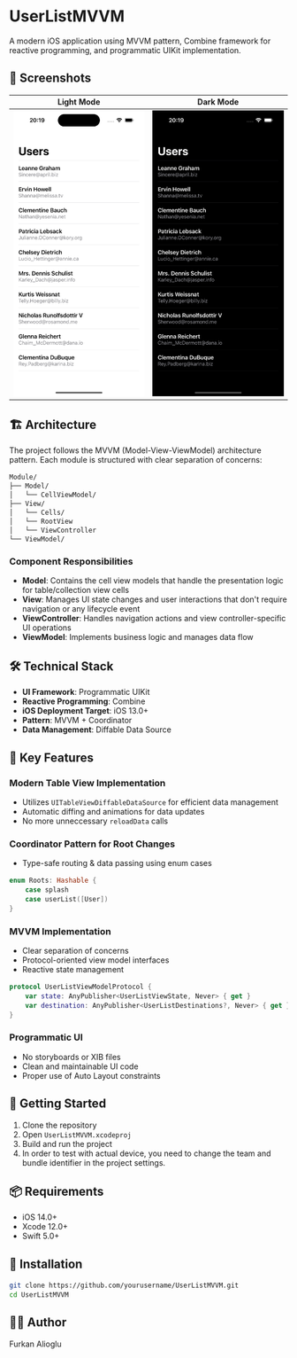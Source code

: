 # UserListMVVM

A modern iOS application using MVVM pattern, Combine framework for reactive programming, and programmatic UIKit implementation.

## 📱 Screenshots

| Light Mode | Dark Mode |
|------------|------------|
| <img src="Screenshots/light_mode.png" width="300"> | <img src="Screenshots/dark_mode.png" width="300"> |

## 🏗 Architecture

The project follows the MVVM (Model-View-ViewModel) architecture pattern. 
Each module is structured with clear separation of concerns:
```
Module/
├── Model/
│   └── CellViewModel/
├── View/
│   └── Cells/
│   └── RootView
│   └── ViewController
└── ViewModel/
```

### Component Responsibilities

- **Model**: Contains the cell view models that handle the presentation logic for table/collection view cells
- **View**: Manages UI state changes and user interactions that don't require navigation or any lifecycle event
- **ViewController**: Handles navigation actions and view controller-specific UI operations
- **ViewModel**: Implements business logic and manages data flow

## 🛠 Technical Stack

- **UI Framework**: Programmatic UIKit
- **Reactive Programming**: Combine
- **iOS Deployment Target**: iOS 13.0+
- **Pattern**: MVVM + Coordinator
- **Data Management**: Diffable Data Source

## 🔑 Key Features

### Modern Table View Implementation
- Utilizes `UITableViewDiffableDataSource` for efficient data management
- Automatic diffing and animations for data updates
- No more unneccessary `reloadData` calls


### Coordinator Pattern for Root Changes
- Type-safe routing & data passing using enum cases

```swift
enum Roots: Hashable {
    case splash
    case userList([User])
}
```

### MVVM Implementation
- Clear separation of concerns
- Protocol-oriented view model interfaces
- Reactive state management

```swift
protocol UserListViewModelProtocol {
    var state: AnyPublisher<UserListViewState, Never> { get }
    var destination: AnyPublisher<UserListDestinations?, Never> { get }
}
```

### Programmatic UI
- No storyboards or XIB files
- Clean and maintainable UI code
- Proper use of Auto Layout constraints

## 🚀 Getting Started

1. Clone the repository
2. Open `UserListMVVM.xcodeproj`
3. Build and run the project
4. In order to test with actual device, you need to change the team and bundle identifier in the project settings.

## 📦 Requirements

- iOS 14.0+
- Xcode 12.0+
- Swift 5.0+

## 🔨 Installation

```bash
git clone https://github.com/yourusername/UserListMVVM.git
cd UserListMVVM
```

## 👨‍💻 Author

Furkan Alioglu
